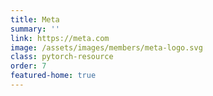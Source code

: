 ```yaml
---
title: Meta
summary: ''
link: https://meta.com
image: /assets/images/members/meta-logo.svg
class: pytorch-resource
order: 7
featured-home: true
---
```

